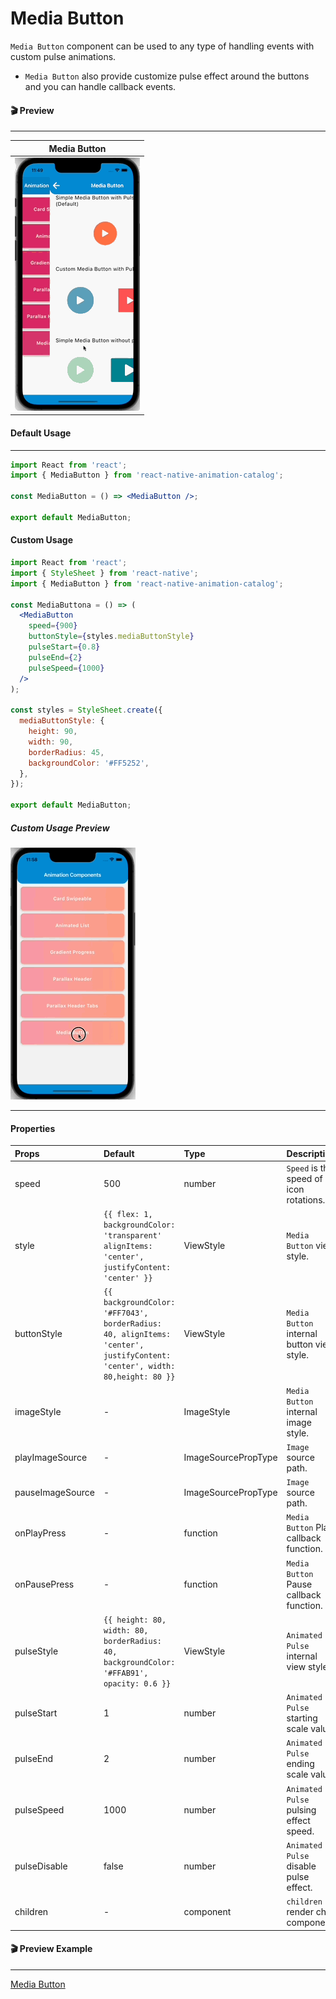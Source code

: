 # Media Button

`Media Button` component can be used to any type of handling events with custom pulse animations.

- `Media Button` also provide customize pulse effect around the buttons and you can handle callback events.

#### 🎬 Preview

---

|            Media Button             |
| :---------------------------------: |
| ![alt tag](/assets/MediaButton.gif) |

#### Default Usage

---

```jsx
import React from 'react';
import { MediaButton } from 'react-native-animation-catalog';

const MediaButton = () => <MediaButton />;

export default MediaButton;
```

#### Custom Usage

```jsx
import React from 'react';
import { StyleSheet } from 'react-native';
import { MediaButton } from 'react-native-animation-catalog';

const MediaButtona = () => (
  <MediaButton
    speed={900}
    buttonStyle={styles.mediaButtonStyle}
    pulseStart={0.8}
    pulseEnd={2}
    pulseSpeed={1000}
  />
);

const styles = StyleSheet.create({
  mediaButtonStyle: {
    height: 90,
    width: 90,
    borderRadius: 45,
    backgroundColor: '#FF5252',
  },
});

export default MediaButton;
```

##### Custom Usage Preview

![alt tag](/assets/CustomMediaButton.gif)

---

#### Properties

| Props            | Default                                                                                                                    | Type                | Description                                |
| :--------------- | :------------------------------------------------------------------------------------------------------------------------- | :------------------ | :----------------------------------------- |
| speed            | 500                                                                                                                        | number              | `Speed` is the speed of icon rotations.    |
| style            | `{{ flex: 1, backgroundColor: 'transparent' alignItems: 'center', justifyContent: 'center' }}`                             | ViewStyle           | `Media Button` view style.                 |
| buttonStyle      | `{{ backgroundColor: '#FF7043', borderRadius: 40, alignItems: 'center', justifyContent: 'center', width: 80,height: 80 }}` | ViewStyle           | `Media Button` internal button view style. |
| imageStyle       | -                                                                                                                          | ImageStyle          | `Media Button` internal image style.       |
| playImageSource  | -                                                                                                                          | ImageSourcePropType | `Image` source path.                       |
| pauseImageSource | -                                                                                                                          | ImageSourcePropType | `Image` source path.                       |
| onPlayPress      | -                                                                                                                          | function            | `Media Button` Play callback function.     |
| onPausePress     | -                                                                                                                          | function            | `Media Button` Pause callback function.    |
| pulseStyle       | `{{ height: 80, width: 80, borderRadius: 40, backgroundColor: '#FFAB91', opacity: 0.6 }}`                                  | ViewStyle           | `Animated Pulse` internal view style.      |
| pulseStart       | 1                                                                                                                          | number              | `Animated Pulse` starting scale value.     |
| pulseEnd         | 2                                                                                                                          | number              | `Animated Pulse` ending scale value.       |
| pulseSpeed       | 1000                                                                                                                       | number              | `Animated Pulse` pulsing effect speed.     |
| pulseDisable     | false                                                                                                                      | number              | `Animated Pulse` disable pulse effect.     |
| children         | -                                                                                                                          | component           | `children` render child component.         |

#### 🎬 Preview Example

---

[Media Button](/example/src/modules/MediaButton/MediaButtonScreen.tsx)
